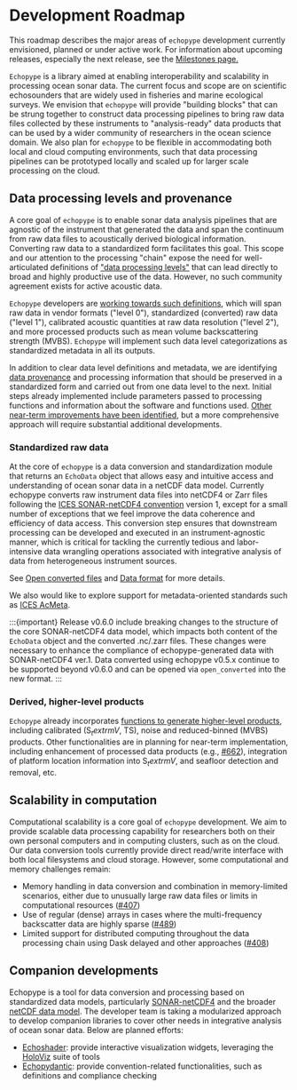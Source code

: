 # Development Roadmap

This roadmap describes the major areas of `echopype` development currently envisioned, planned or under active work. For information about upcoming releases, especially the next release, see the [Milestones page.](https://github.com/OSOceanAcoustics/echopype/milestones)

`Echopype` is a library aimed at enabling interoperability and scalability in processing ocean sonar data. The current focus and scope are on scientific echosounders that are widely used in fisheries and marine ecological surveys. We envision that `echopype` will provide "building blocks" that can be strung together to construct data processing pipelines to bring raw data files collected by these instruments to "analysis-ready" data products that can be used by a wider community of researchers in the ocean science domain. We also plan for `echopype` to be flexible in accommodating both local and cloud computing environments, such that data processing pipelines can be prototyped locally and scaled up for larger scale processing on the cloud.

## Data processing levels and provenance

A core goal of `echopype` is to enable sonar data analysis pipelines that are agnostic of the instrument that generated the data and span the continuum from raw data files to acoustically derived  biological information. Converting raw data to a standardized form facilitates this goal. This scope and our attention to the processing "chain" expose the need for well-articulated definitions of ["data processing levels"](https://earthdata.nasa.gov/collaborate/open-data-services-and-software/data-information-policy/data-levels/) that can lead directly to broad and highly productive use of the data. However, no such community agreement exists for active acoustic data. 

`Echopype` developers are [working towards such definitions](https://github.com/uw-echospace/data-processing-levels/blob/main/from_proposal.md), which will span raw data in vendor formats ("level 0"), standardized (converted) raw data ("level 1"), calibrated acoustic quantities at raw data resolution ("level 2"), and more processed products such as mean volume backscattering strength ($\textrm{MVBS}$). `Echopype` will implement such data level categorizations as standardized metadata in all its outputs.

In addition to clear data level definitions and metadata, we are identifying [data provenance](https://eos.org/opinions/the-importance-of-data-set-provenance-for-science) and processing information that should be preserved in a standardized form and carried out from one data level to the next. Initial steps already implemented include parameters passed to processing functions and information about the software and functions used. [Other near-term improvements have been identified](https://github.com/OSOceanAcoustics/echopype/issues?q=is%3Aissue+is%3Aopen+provenance), but a more comprehensive approach will require substantial additional developments.

### Standardized raw data

At the core of `echopype` is a data conversion and standardization module that returns an `EchoData` object that allows easy and intuitive access and understanding of ocean sonar data in a netCDF data model. Currently echopype converts raw instrument data files into netCDF4 or Zarr files following the [ICES SONAR-netCDF4 convention](https://github.com/ices-publications/SONAR-netCDF4/) version 1, except for a small number of exceptions that we feel improve the data coherence and efficiency of data access. This conversion step ensures that downstream processing can be developed and executed in an instrument-agnostic manner, which is critical for tackling the currently tedious and labor-intensive data wrangling operations associated with integrative analysis of data from heterogeneous instrument sources.

See [Open converted files](convert) and [Data format](data-format) for more details.

We also would like to explore support for metadata-oriented standards such as [ICES AcMeta](https://github.com/ices-publications/AcMeta).

:::{important}
Release v0.6.0 include breaking changes to the structure of the core SONAR-netCDF4 data model, which impacts both content of the `EchoData` object and the converted .nc/.zarr files. These changes were necessary to enhance the compliance of echopype-generated data with SONAR-netCDF4 ver.1. Data converted using echopype v0.5.x continue to be supported beyond v0.6.0 and can be opened via `open_converted` into the new format.
:::

### Derived, higher-level products

`Echopype` already incorporates [functions to generate higher-level products](process), including calibrated ($\textrm{S}_textrm{V}$, $\textrm{TS}$), noise and reduced-binned ($\textrm{MVBS}$) products. Other functionalities are in planning for near-term implementation, including enhancement of processed data products (e.g., [#662](https://github.com/OSOceanAcoustics/echopype/issues/662)), integration of platform location information into $\textrm{S}_textrm{V}$, and seafloor detection and removal, etc.


## Scalability in computation

Computational scalability is a core goal of `echopype` development. We aim to provide scalable data processing capability for researchers both on their own personal computers and in computing clusters, such as on the cloud. Our data conversion tools currently provide direct read/write interface with both local filesystems and cloud storage. However, some computational and memory challenges remain:

- Memory handling in data conversion and combination in memory-limited scenarios, either due to unusually large raw data files or limits in computational resources ([#407](https://github.com/OSOceanAcoustics/echopype/issues/407))
- Use of regular (dense) arrays in cases where the multi-frequency backscatter data are highly sparse ([#489](https://github.com/OSOceanAcoustics/echopype/issues/489))
- Limited support for distributed computing throughout the data processing chain using Dask delayed and other approaches ([#408](https://github.com/OSOceanAcoustics/echopype/issues/408))

## Companion developments

Echopype is a tool for data conversion and processing based on standardized data models, particularly [SONAR-netCDF4](https://github.com/ices-publications/SONAR-netCDF4/) and the broader [netCDF data model](https://www.unidata.ucar.edu/software/netcdf/). The developer team is taking a modularized approach to develop companion libraries to cover other needs in integrative analysis of ocean sonar data. Below are planned efforts:

- [Echoshader](https://github.com/OSOceanAcoustics/echoshader): provide interactive visualization widgets, leveraging the [HoloViz](https://holoviz.org/) suite of tools
- [Echopydantic](https://github.com/OSOceanAcoustics/echopydantic): provide convention-related functionalities, such as definitions and compliance checking
